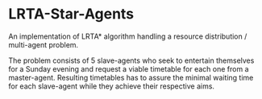 # LRTA-Star-Agents

An implementation of LRTA* algorithm handling a resource distribution / multi-agent problem.

The problem consists of 5 slave-agents who seek to entertain themselves for a Sunday evening and request a viable timetable for each one from a master-agent.
Resulting timetables has to assure the minimal waiting time for each slave-agent while they achieve their respective aims.
